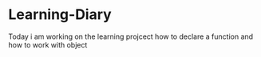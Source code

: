 # Learning-Diary
Today i am working on the learning projcect
how to declare a function and how to work with object
